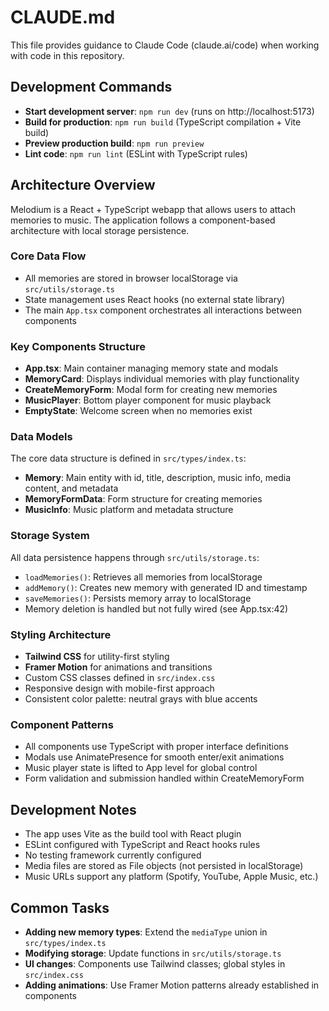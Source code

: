 # CLAUDE.md

This file provides guidance to Claude Code (claude.ai/code) when working with code in this repository.

## Development Commands

- **Start development server**: `npm run dev` (runs on http://localhost:5173)
- **Build for production**: `npm run build` (TypeScript compilation + Vite build)
- **Preview production build**: `npm run preview`
- **Lint code**: `npm run lint` (ESLint with TypeScript rules)

## Architecture Overview

Melodium is a React + TypeScript webapp that allows users to attach memories to music. The application follows a component-based architecture with local storage persistence.

### Core Data Flow
- All memories are stored in browser localStorage via `src/utils/storage.ts`
- State management uses React hooks (no external state library)
- The main `App.tsx` component orchestrates all interactions between components

### Key Components Structure
- **App.tsx**: Main container managing memory state and modals
- **MemoryCard**: Displays individual memories with play functionality
- **CreateMemoryForm**: Modal form for creating new memories
- **MusicPlayer**: Bottom player component for music playback
- **EmptyState**: Welcome screen when no memories exist

### Data Models
The core data structure is defined in `src/types/index.ts`:
- **Memory**: Main entity with id, title, description, music info, media content, and metadata
- **MemoryFormData**: Form structure for creating memories
- **MusicInfo**: Music platform and metadata structure

### Storage System
All data persistence happens through `src/utils/storage.ts`:
- `loadMemories()`: Retrieves all memories from localStorage
- `addMemory()`: Creates new memory with generated ID and timestamp
- `saveMemories()`: Persists memory array to localStorage
- Memory deletion is handled but not fully wired (see App.tsx:42)

### Styling Architecture
- **Tailwind CSS** for utility-first styling
- **Framer Motion** for animations and transitions
- Custom CSS classes defined in `src/index.css`
- Responsive design with mobile-first approach
- Consistent color palette: neutral grays with blue accents

### Component Patterns
- All components use TypeScript with proper interface definitions
- Modals use AnimatePresence for smooth enter/exit animations
- Music player state is lifted to App level for global control
- Form validation and submission handled within CreateMemoryForm

## Development Notes

- The app uses Vite as the build tool with React plugin
- ESLint configured with TypeScript and React hooks rules
- No testing framework currently configured
- Media files are stored as File objects (not persisted in localStorage)
- Music URLs support any platform (Spotify, YouTube, Apple Music, etc.)

## Common Tasks

- **Adding new memory types**: Extend the `mediaType` union in `src/types/index.ts`
- **Modifying storage**: Update functions in `src/utils/storage.ts`
- **UI changes**: Components use Tailwind classes; global styles in `src/index.css`
- **Adding animations**: Use Framer Motion patterns already established in components